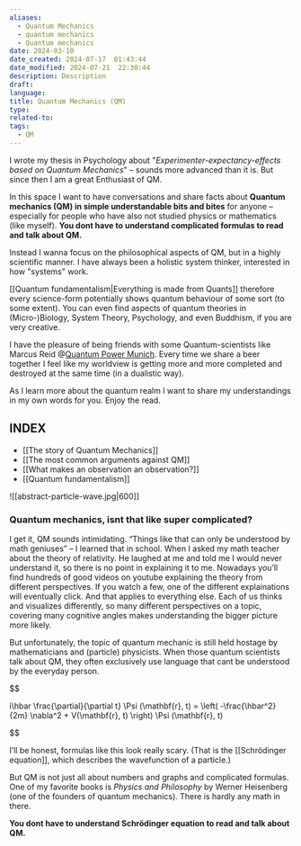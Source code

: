 ```yaml
---
aliases:
  - Quantum Mechanics
  - quantum mechanics
  - Quantum mechanics
date: 2024-03-10
date_created: 2024-07-17  01:43:44
date_modified: 2024-07-21  22:30:44
description: Description
draft: 
language: 
title: Quantum Mechanics (QM)
type: 
related-to: 
tags:
  - QM
---
```


I wrote my thesis in Psychology about "*Experimenter-expectancy-effects based on Quantum Mechanics*" – sounds more advanced than it is. But since then I am a great Enthusiast of QM.

In this space I want to have conversations and share facts about **Quantum mechanics (QM) in simple understandable bits and bites** for anyone – especially for people who have also not studied physics or mathematics (like myself). **You dont have to understand complicated formulas to read and talk about QM.**

Instead I wanna focus on the philosophical aspects of QM, but in a highly scientific manner. I have always been a holistic system thinker, interested in how "systems" work.


[[Quantum fundamentalism|Everything is made from Quants]] therefore every science-form potentially shows quantum behaviour of some sort (to some extent). You can even find aspects of quantum theories in (Micro-)Biology, System Theory, Psychology, and even Buddhism, if you are very creative.

I have the pleasure of being friends with some Quantum-scientists like Marcus Reid @[Quantum Power Munich](https://quantumpowermunich.de/). Every time we share a beer together I feel like my worldview is getting more and more completed and destroyed at the same time (in a dualistic way).

As I learn more about the quantum realm I want to share my understandings in my own words for you.
Enjoy the read. 

## INDEX

- [[The story of Quantum Mechanics]] 
- [[The most common arguments against QM]]
- [[What makes an observation an observation?]]
- [[Quantum fundamentalism]]


![[abstract-particle-wave.jpg|600]]



### Quantum mechanics, isnt that like super complicated?

I get it, QM sounds intimidating. 
“Things like that can only be understood by math geniuses” – I learned that in school. 
When I asked my math teacher about the theory of relativity. He laughed at me and told me I would never understand it, so there is no point in explaining it to me. Nowadays you’ll find hundreds of good videos on youtube explaining the theory from different perspectives. If you watch a few, one of the different explainations will eventually click. 
And that applies to everything else.
Each of us thinks and visualizes differently, so many different perspectives on a topic, covering many cognitive angles makes understanding the bigger picture more likely.

But unfortunately, the topic of quantum mechanic is still held hostage by  mathematicians and (particle) physicists. When those quantum scientists talk about QM, they often exclusively use language that cant be understood by the everyday person.


$$

i\hbar \frac{\partial}{\partial t} \Psi (\mathbf{r}, t) = \left( -\frac{\hbar^2}{2m} \nabla^2 + V(\mathbf{r}, t) \right) \Psi (\mathbf{r}, t)

$$


I’ll be honest, formulas like this look really scary.
(That is the [[Schrödinger equation]], which describes the wavefunction of a particle.)

But QM is not just all about numbers and graphs and complicated formulas. 
One of my favorite books is *Physics and Philosophy* by Werner Heisenberg (one of the founders of quantum mechanics).  There is hardly any math in there.

**You dont have to understand Schrödinger equation to read and talk about QM.**

